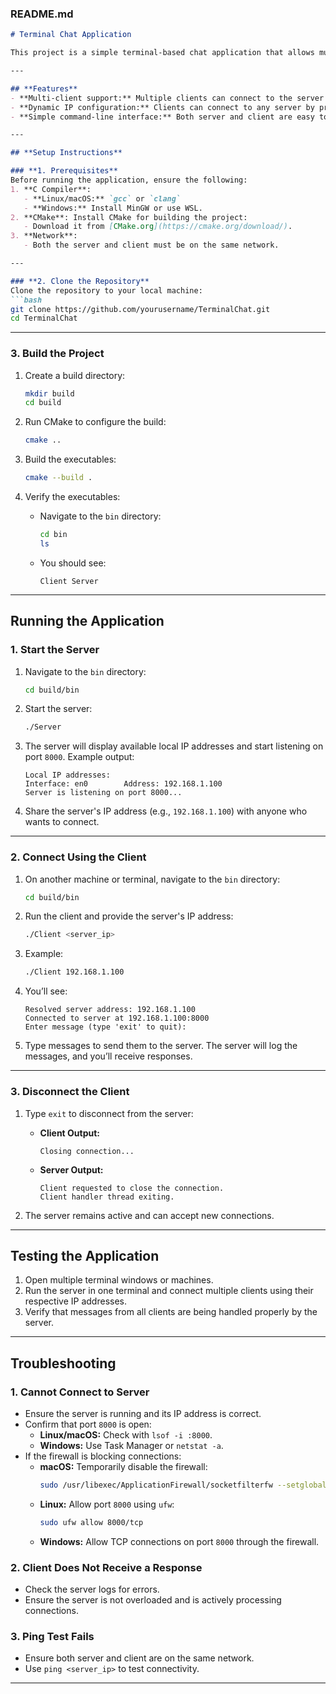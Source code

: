 ### **README.md**

```markdown
# Terminal Chat Application

This project is a simple terminal-based chat application that allows multiple clients to communicate with a server over a TCP connection. It is lightweight and designed for ease of use.

---

## **Features**
- **Multi-client support:** Multiple clients can connect to the server simultaneously.
- **Dynamic IP configuration:** Clients can connect to any server by providing its IP address.
- **Simple command-line interface:** Both server and client are easy to use.

---

## **Setup Instructions**

### **1. Prerequisites**
Before running the application, ensure the following:
1. **C Compiler**:
   - **Linux/macOS:** `gcc` or `clang`
   - **Windows:** Install MinGW or use WSL.
2. **CMake**: Install CMake for building the project:
   - Download it from [CMake.org](https://cmake.org/download/).
3. **Network**:
   - Both the server and client must be on the same network.

---

### **2. Clone the Repository**
Clone the repository to your local machine:
```bash
git clone https://github.com/yourusername/TerminalChat.git
cd TerminalChat
```

---

### **3. Build the Project**
1. Create a build directory:
   ```bash
   mkdir build
   cd build
   ```

2. Run CMake to configure the build:
   ```bash
   cmake ..
   ```

3. Build the executables:
   ```bash
   cmake --build .
   ```

4. Verify the executables:
   - Navigate to the `bin` directory:
     ```bash
     cd bin
     ls
     ```
   - You should see:
     ```plaintext
     Client Server
     ```

---

## **Running the Application**

### **1. Start the Server**
1. Navigate to the `bin` directory:
   ```bash
   cd build/bin
   ```

2. Start the server:
   ```bash
   ./Server
   ```

3. The server will display available local IP addresses and start listening on port `8000`. Example output:
   ```plaintext
   Local IP addresses:
   Interface: en0        Address: 192.168.1.100
   Server is listening on port 8000...
   ```

4. Share the server's IP address (e.g., `192.168.1.100`) with anyone who wants to connect.

---

### **2. Connect Using the Client**
1. On another machine or terminal, navigate to the `bin` directory:
   ```bash
   cd build/bin
   ```

2. Run the client and provide the server's IP address:
   ```bash
   ./Client <server_ip>
   ```

3. Example:
   ```bash
   ./Client 192.168.1.100
   ```

4. You’ll see:
   ```plaintext
   Resolved server address: 192.168.1.100
   Connected to server at 192.168.1.100:8000
   Enter message (type 'exit' to quit):
   ```

5. Type messages to send them to the server. The server will log the messages, and you’ll receive responses.

---

### **3. Disconnect the Client**
1. Type `exit` to disconnect from the server:
   - **Client Output:**
     ```plaintext
     Closing connection...
     ```
   - **Server Output:**
     ```plaintext
     Client requested to close the connection.
     Client handler thread exiting.
     ```

2. The server remains active and can accept new connections.

---

## **Testing the Application**
1. Open multiple terminal windows or machines.
2. Run the server in one terminal and connect multiple clients using their respective IP addresses.
3. Verify that messages from all clients are being handled properly by the server.

---

## **Troubleshooting**

### **1. Cannot Connect to Server**
- Ensure the server is running and its IP address is correct.
- Confirm that port `8000` is open:
  - **Linux/macOS:** Check with `lsof -i :8000`.
  - **Windows:** Use Task Manager or `netstat -a`.
- If the firewall is blocking connections:
  - **macOS:** Temporarily disable the firewall:
    ```bash
    sudo /usr/libexec/ApplicationFirewall/socketfilterfw --setglobalstate off
    ```
  - **Linux:** Allow port `8000` using `ufw`:
    ```bash
    sudo ufw allow 8000/tcp
    ```
  - **Windows:** Allow TCP connections on port `8000` through the firewall.

### **2. Client Does Not Receive a Response**
- Check the server logs for errors.
- Ensure the server is not overloaded and is actively processing connections.

### **3. Ping Test Fails**
- Ensure both server and client are on the same network.
- Use `ping <server_ip>` to test connectivity.

---
